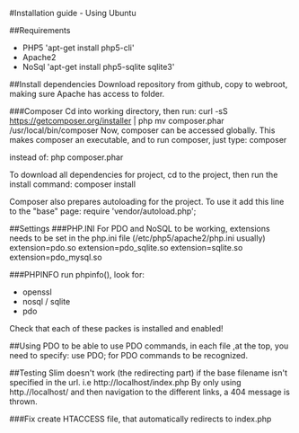 #Installation guide - Using Ubuntu

##Requirements
- PHP5
	'apt-get install php5-cli'
- Apache2
- NoSql
	'apt-get install php5-sqlite sqlite3'


##Install dependencies
Download repository from github, copy to webroot, making sure Apache has access to folder.

###Composer
Cd into working directory, then run:
	curl -sS https://getcomposer.org/installer | php mv composer.phar /usr/local/bin/composer
Now, composer can be accessed globally. This makes composer an executable, and to run composer, just type:
	composer

instead of:
	php composer.phar

To download all dependencies for project, cd to the project, then run the install command:
	composer install

Composer also prepares autoloading for the project. To use it add this line to the "base" page:
	require 'vendor/autoload.php';

##Settings
###PHP.INI
For PDO and NoSQL to be working, extensions needs to be set in the php.ini file (/etc/php5/apache2/php.ini usually)
	extension=pdo.so
	extension=pdo_sqlite.so
	extension=sqlite.so
	extension=pdo_mysql.so

###PHPINFO
run phpinfo(), look for:

- openssl
- nosql / sqlite
- pdo

Check that each of these packes is installed and enabled!


##Using PDO
to be able to use PDO commands, in each file ,at the top, you need to specify:
	use PDO;
for PDO commands to be recognized.

##Testing
Slim doesn't work (the redirecting part) if the base filename isn't specified in the url. i.e
	http://localhost/index.php
By only using
	http.//localhost/
and then navigation to the different links, a 404 message is thrown. 

###Fix
create HTACCESS file, that automatically redirects to index.php

